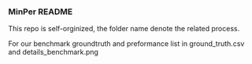 ### MinPer README

This repo is self-orginized, the folder name denote the related process.

For our benchmark groundtruth and preformance list in ground_truth.csv and details_benchmark.png  

